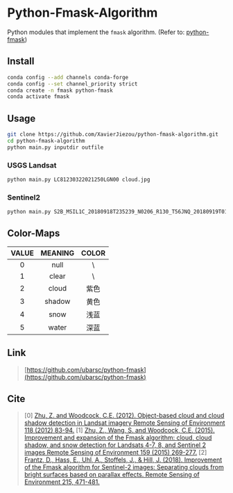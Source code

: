 # Python-Fmask-Algorithm

Python modules that implement the `fmask` algorithm. (Refer to: [python-fmask](https://www.pythonfmask.org/))

## Install

```bash
conda config --add channels conda-forge
conda config --set channel_priority strict
conda create -n fmask python-fmask
conda activate fmask
```

## Usage

```bash
git clone https://github.com/XavierJiezou/python-fmask-algorithm.git
cd python-fmask-algorithm
python main.py inputdir outfile
```

### USGS Landsat

```bash
python main.py LC81230322021250LGN00 cloud.jpg
```

### Sentinel2

```bash
python main.py S2B_MSIL1C_20180918T235239_N0206_R130_T56JNQ_20180919T011001.SAFE cloud.jpg
```

## Color-Maps

|VALUE|MEANING|COLOR|
|:---:|:-----:|:---:|
|  0  | null  |  \  |
|  1  | clear |  \  |
|  2  | cloud | 紫色|
|  3  | shadow| 黄色|
|  4  | snow  | 浅蓝|
|  5  | water | 深蓝|

## Link

> [https://github.com/ubarsc/python-fmask](https://github.com/ubarsc/python-fmask)

## Cite

> [0] [Zhu, Z. and Woodcock, C.E. (2012). Object-based cloud and cloud shadow detection in Landsat imagery Remote Sensing of Environment 118 (2012) 83-94.](https://www.sciencedirect.com/science/article/pii/S0034425711003853)
> [1] [Zhu, Z., Wang, S. and Woodcock, C.E. (2015). Improvement and expansion of the Fmask algorithm: cloud, cloud shadow, and snow detection for Landsats 4-7, 8, and Sentinel 2 images Remote Sensing of Environment 159 (2015) 269-277.](https://www.sciencedirect.com/science/article/pii/S0034425714005069)
> [2] [Frantz, D., Hass, E., Uhl, A., Stoffels, J., & Hill, J. (2018). Improvement of the Fmask algorithm for Sentinel-2 images: Separating clouds from bright surfaces based on parallax effects. Remote Sensing of Environment 215, 471-481.](https://www.sciencedirect.com/science/article/pii/S0034425718302037)
